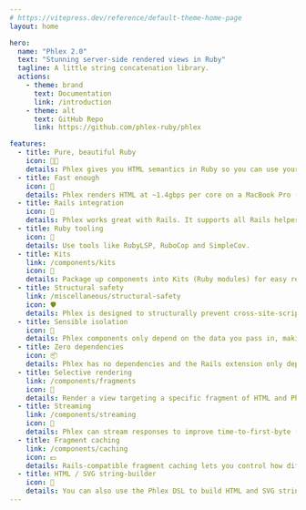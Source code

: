 ```yaml
---
# https://vitepress.dev/reference/default-theme-home-page
layout: home

hero:
  name: "Phlex 2.0"
  text: "Stunning server-side rendered views in Ruby"
  tagline: A little string concatenation library.
  actions:
    - theme: brand
      text: Documentation
      link: /introduction
    - theme: alt
      text: GitHub Repo
      link: https://github.com/phlex-ruby/phlex

features:
  - title: Pure, beautiful Ruby
    icon: 🧑‍🍳
    details: Phlex gives you HTML semantics in Ruby so you can use your existing skills designing object-oriented views.
  - title: Fast enough
    icon: 🚀
    details: Phlex renders HTML at ~1.4gbps per core on a MacBook Pro (M3 Max) and it doesn’t slow exponentially the more components you extract.
  - title: Rails integration
    icon: 🚂
    details: Phlex works great with Rails. It supports all Rails helpers and plays nicely with ERB, ViewComponent, Stimulus, Turbo and Tailwind.
  - title: Ruby tooling
    icon: 🧰
    details: Use tools like RubyLSP, RuboCop and SimpleCov.
  - title: Kits
    link: /components/kits
    icon: 🎒
    details: Package up components into Kits (Ruby modules) for easy reuse across projects.
  - title: Structural safety
    link: /miscellaneous/structural-safety
    icon: 🛡️
    details: Phlex is designed to structurally prevent cross-site-scripting (XSS) attacks.
  - title: Sensible isolation
    icon: 🧪
    details: Phlex components only depend on the data you pass in, making them easier to test and reuse.
  - title: Zero dependencies
    icon: 📦
    details: Phlex has no dependencies and the Rails extension only depends on Rails itself.
  - title: Selective rendering
    link: /components/fragments
    icon: 🔎
    details: Render a view targeting a specific fragment of HTML and Phlex only does the work to render just the parts you want.
  - title: Streaming
    link: /components/streaming
    icon: 🌊
    details: Phlex can stream responses to improve time-to-first-byte (TTFB). Let users see content before the database has even responded.
  - title: Fragment caching
    link: /components/caching
    icon: 💵
    details: Rails-compatible fragment caching lets you control how different parts of your view are cached.
  - title: HTML / SVG string-builder
    icon: 🧵
    details: You can also use the Phlex DSL to build HTML and SVG strings directly, without creating a component class.
---
```

